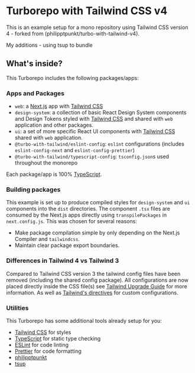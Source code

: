 # Turborepo with Tailwind CSS v4

This is an example setup for a mono repository using Tailwind CSS version 4 - forked from (philipptpunkt/turbo-with-tailwind-v4). 

My additions - using tsup to bundle

## What's inside?

This Turborepo includes the following packages/apps:

### Apps and Packages

- `web`: a [Next.js](https://nextjs.org/) app with [Tailwind CSS](https://tailwindcss.com/)
- `design-system`: a collection of basic React Design System components and Design Tokens styled with [Tailwind CSS](https://tailwindcss.com/) and shared with `web` application and other packages.
- `ui`: a set of more specific React UI components with [Tailwind CSS](https://tailwindcss.com/) shared with `web` application.
- `@turbo-with-tailwind/eslint-config`: `eslint` configurations (includes `eslint-config-next` and `eslint-config-prettier`)
- `@turbo-with-tailwind/typescript-config`: `tsconfig.json`s used throughout the monorepo

Each package/app is 100% [TypeScript](https://www.typescriptlang.org/).

### Building packages

This example is set up to produce compiled styles for `design-system` and `ui` components into the `dist` directories. The component `.tsx` files are consumed by the Next.js apps directly using `transpilePackages` in `next.config.js`. This was chosen for several reasons:

- Make package compilation simple by only depending on the Next.js Compiler and `tailwindcss`.
- Maintain clear package export boundaries.

### Differences in Tailwind 4 vs Tailwind 3

Compared to Tailwind CSS version 3 the tailwind config files have been removed (including the shared config package). All configurations are now placed directly inside the CSS file(s) see [Tailwind Upgrade Guide](https://tailwindcss.com/docs/upgrade-guide) for more information. As well as [Tailwind's directives](https://tailwindcss.com/docs/functions-and-directives#directives) for custom configurations.

### Utilities

This Turborepo has some additional tools already setup for you:

- [Tailwind CSS](https://tailwindcss.com/) for styles
- [TypeScript](https://www.typescriptlang.org/) for static type checking
- [ESLint](https://eslint.org/) for code linting
- [Prettier](https://prettier.io) for code formatting
- [philipptpunkt](https://github.com/philipptpunkt/turbo-with-tailwind-v4)
- [tsup](https://github.com/egoist/tsup)
